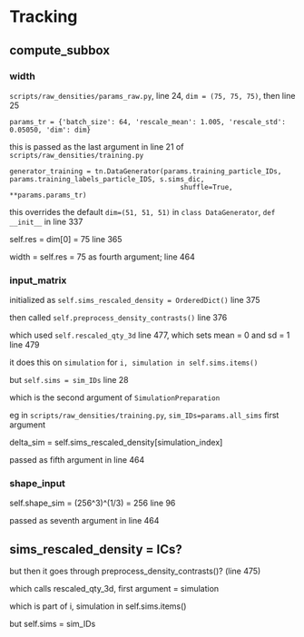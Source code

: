 # Tracking

## compute_subbox

### width

`scripts/raw_densities/params_raw.py`, line 24, `dim = (75, 75, 75)`, then line 25
```
params_tr = {'batch_size': 64, 'rescale_mean': 1.005, 'rescale_std': 0.05050, 'dim': dim}
```

this is passed as the last argument in line 21 of `scripts/raw_densities/training.py`
```
generator_training = tn.DataGenerator(params.training_particle_IDs, params.training_labels_particle_IDS, s.sims_dic,
                                          shuffle=True, **params.params_tr)
```            

this overrides the default `dim=(51, 51, 51)` in `class DataGenerator`, `def __init__` in line 337

self.res = dim[0] = 75 line 365

width = self.res = 75 as fourth argument; line 464                              

### input_matrix

initialized as `self.sims_rescaled_density = OrderedDict()` line 375

then called `self.preprocess_density_contrasts()` line 376

which used `self.rescaled_qty_3d` line 477, which sets mean = 0 and sd = 1 line 479

it does this on `simulation` for `i, simulation in self.sims.items()`

but `self.sims = sim_IDs` line 28

which is the second argument of `SimulationPreparation`

eg in `scripts/raw_densities/training.py`, `sim_IDs=params.all_sims` first argument

delta_sim = self.sims_rescaled_density[simulation_index]

passed as fifth argument in line 464

### shape_input

self.shape_sim = (256^3)^(1/3) = 256 line 96

passed as seventh argument in line 464

## sims_rescaled_density = ICs?

but then it goes through preprocess_density_contrasts()? (line 475)

which calls rescaled_qty_3d, first argument = simulation

which is part of i, simulation in self.sims.items()

but self.sims = sim_IDs
